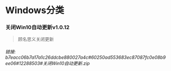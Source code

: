 # Windows分类

### 关闭Win10自动更新v1.0.12
>顾名思义关闭更新   
###### 链接:  b7eacc06b7a17a1c26ddcbe880027a4c#60250ad553683ec87087fc0e08b9ee06#12288503#关闭Win10自动更新.zip
